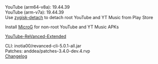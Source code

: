 YouTube (arm64-v8a): 19.44.39  
YouTube (arm-v7a): 19.44.39  
Use [zygisk-detach](https://github.com/j-hc/zygisk-detach) to detach root YouTube and YT Music from Play Store  

Install [MicroG](https://github.com/WSTxda/MicroG-RE/releases) for non-root YouTube and YT Music APKs  

[YouTube-ReVanced-Extended](https://github.com/MANCrimSon/YouTube-ReVanced-Extended)
  
CLI: inotia00/revanced-cli-5.0.1-all.jar  
Patches: anddea/patches-3.4.0-dev.4.rvp  
[Changelog](https://github.com/anddea/revanced-patches/releases/tag/v3.4.0-dev.4)  
